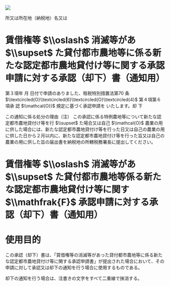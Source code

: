 ![](https://www.nta.go.jp/tmp/330a41b5-18b6-4ed0-ba8e-032061f2474c/images/fcde70f3676d1ca495d95293120b37de832f56bf2611cb8c97f2cc32ee4653cd.jpg)

所又は所在地（納税地）名又は

# 賃借権等 $\\oslash$ 消滅等があ $\\supset$ た貸付都市農地等に係る新たな認定都市農地貸付け等に関する承認申請に対する承認（却下）書（通知用）

第３項年 月 日付で申請のありました、租税特別措置法第70 条 $\\textcircled{O}\\textcircled{6}\\textcircled{O}\\textcircled{4}$ 第４項第６項承 認 $\\mathcal{O})$ 規定に基づく承認申請を いたします。却 下

この通知に係る処分の理由（注） この承認に係る特例農地等について新たな認定都市農地貸付け等を行 $\\supset$ た場合又は自己 $\\mathcal{O}$ 農業の用に供した場合には、新たな認定都市農地貸付け等を行った日又は自己の農業の用に供した日から２月以内に、新たな認定都市農地貸付け等を行った旨又は自己の農業の用に供した旨の届出書を納税地の所轄税務署長に提出してください。

# 賃借権等 $\\oslash$ 消滅等があ $\\supset$ た貸付都市農地等係る新たな認定都市農地貸付け等に関す $\\mathfrak{F}$ 承認申請に対する承認（却下）書（通知用）

# 使用目的

この承認（却下）書は、「賃借権等の消滅等があった貸付都市農地等に係る新たな認定都市農地貸付け等に関する承認申請書」が提出された場合において、その申請に対して承認又は却下の通知を行う場合に使用するものである。

却下の通知を行う場合は、注書きの文字をすべて二重線で抹消する。